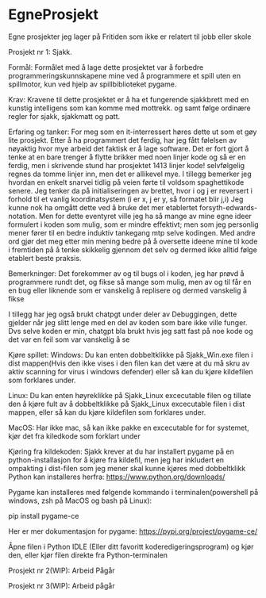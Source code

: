 # EgneProsjekt
Egne prosjekter jeg lager på Fritiden som ikke er relatert til jobb eller skole


Prosjekt nr 1:
Sjakk.


Formål:
Formålet med å lage dette prosjektet var å forbedre programmeringskunnskapene mine ved å programmere et spill uten en spillmotor, kun ved hjelp av spillbiblioteket pygame.

Krav:
Kravene til dette prosjektet er å ha et fungerende sjakkbrett med en kunstig intelligens som kan komme med mottrekk. og samt følge ordinære regler for sjakk, sjakkmatt og patt.

Erfaring og tanker:
For meg som en it-interressert høres dette ut som et gøy lite prosjekt. Etter å ha programmert det ferdig, har jeg fått følelsen av nøyaktig hvor mye arbeid det faktisk er å lage software.
Det er fort gjort å tenke at en bare trenger å flytte brikker med noen linjer kode og så er en ferdig, men i skrivende stund har prosjektet 1413 linjer kode! selvfølgelig regnes da tomme linjer inn, men det er allikevel mye.
I tillegg bemerker jeg hvordan en enkelt snarvei tidlig på veien førte til voldsom spaghettikode senere. Jeg tenker da på initialiseringen av brettet, hvor i og j er reversert i forhold til et vanlig koordinatsystem (i er x, j er y, så formatet blir j,i)
Jeg kunne nok ha omgått dette ved å bruke det mer etablertet forsyth-edwards-notation. Men for dette eventyret ville jeg ha så mange av mine egne ideer formulert i koden som mulig, som er mindre effektivt;
men som jeg personlig mener fører til en bedre induktiv tankegang mtp selve kodingen. Med andre ord gjør det meg etter min mening bedre på å oversette ideene mine til kode i fremtiden på å tenke skikkelig gjennom det selv og dermed ikke alltid følge etablert beste praksis.

Bemerkninger:
Det forekommer av og til bugs ol i koden, jeg har prøvd å programmere rundt det, og fikse så mange som mulig, men av og til får en en bug eller liknende som er vanskelig å replisere og dermed vanskelig å fikse

I tillegg har jeg også brukt chatpgt under deler av Debuggingen, dette gjelder når jeg slitt lenge med en del av koden som bare ikke ville funger. Dvs selve koden er min, chatgpt bla brukt hvis jeg satt fast på noe kode og det var en feil som var vanskelig å se

Kjøre spillet:
Windows:
Du kan enten dobbeltklikke på Sjakk_Win.exe filen i dist mappen(Hvis den ikke vises i den filen kan det være at du må skru av aktiv scanning for virus i windows defender) eller så kan du kjøre kildefilen som forklares under.

Linux:
Du kan enten høyreklikke på Sjakk_Linux excecutable filen og tillate den å kjøre fult av å dobbeltklikke på Sjakk_Linux excecutable filen i dist mappen, eller så kan du kjøre kildefilen som forklares under.

MacOS:
Har ikke mac, så kan ikke pakke en excecutable for for systemet, kjør det fra kiledkode som forklart under

Kjøring fra kildekoden:
Sjakk krever at du har installert pygame på en python-installasjon for å kjøre fra kildefil, men jeg har inkludert en ompakting i dist-filen som jeg mener skal kunne kjøres med dobbeltklikk
Python kan installeres herfra:
https://www.python.org/downloads/

Pygame kan installeres med følgende kommando i terminalen(powershell på windows, zsh på MacOS og bash på Linux):

pip install pygame-ce

Her er mer dokumentasjon for pygame:
https://pypi.org/project/pygame-ce/

Åpne filen i Python IDLE (Eller ditt favoritt koderedigeringsprogram) og kjør den, eller kjør filen direkte fra Python-terminalen


Prosjekt nr 2(WIP):
Arbeid Pågår

Prosjekt nr 3(WIP):
Arbeid pågår